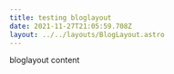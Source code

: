 ```yaml
---
title: testing bloglayout
date: 2021-11-27T21:05:59.708Z
layout: ../../layouts/BlogLayout.astro
---
```

bloglayout content